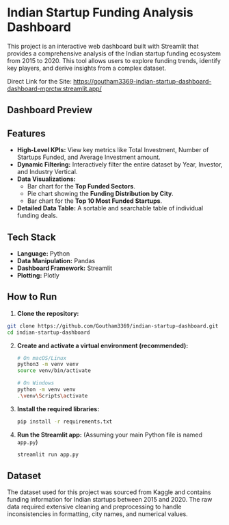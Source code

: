 # Indian Startup Funding Analysis Dashboard

This project is an interactive web dashboard built with Streamlit that provides a comprehensive analysis of the Indian startup funding ecosystem from 2015 to 2020. This tool allows users to explore funding trends, identify key players, and derive insights from a complex dataset.


Direct Link for the Site: https://goutham3369-indian-startup-dashboard-dashboard-mprctw.streamlit.app/

## Dashboard Preview



## Features

* **High-Level KPIs:** View key metrics like Total Investment, Number of Startups Funded, and Average Investment amount.
* **Dynamic Filtering:** Interactively filter the entire dataset by Year, Investor, and Industry Vertical.
* **Data Visualizations:**
    * Bar chart for the **Top Funded Sectors**.
    * Pie chart showing the **Funding Distribution by City**.
    * Bar chart for the **Top 10 Most Funded Startups**.
* **Detailed Data Table:** A sortable and searchable table of individual funding deals.

## Tech Stack

* **Language:** Python
* **Data Manipulation:** Pandas
* **Dashboard Framework:** Streamlit
* **Plotting:** Plotly

## How to Run

1.  **Clone the repository:**
   ```bash
git clone https://github.com/Goutham3369/indian-startup-dashboard.git
cd indian-startup-dashboard
   ```

2.  **Create and activate a virtual environment (recommended):**
    ```bash
    # On macOS/Linux
    python3 -m venv venv
    source venv/bin/activate

    # On Windows
    python -m venv venv
    .\venv\Scripts\activate
    ```

3.  **Install the required libraries:**
    ```bash
    pip install -r requirements.txt
    ```

4.  **Run the Streamlit app:**
    (Assuming your main Python file is named `app.py`)
    ```bash
    streamlit run app.py
    ```

## Dataset

The dataset used for this project was sourced from Kaggle and contains funding information for Indian startups between 2015 and 2020. The raw data required extensive cleaning and preprocessing to handle inconsistencies in formatting, city names, and numerical values.
